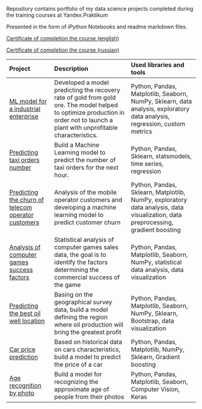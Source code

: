 Repository contains portfolio of my data science projects completed during the training courses at Yandex.Praktikum

Presented in the form of iPython Notebooks and readme markdown files.

[Certificate of completion the course (english)](https://github.com/Polyksena/practicum_projects/blob/main/yandex_ds_sertificate_eng.pdf)

[Certificate of completion the course (russian)](https://github.com/Polyksena/practicum_projects/blob/main/yandex_ds_sertificate_ru.pdf)


| Project | Description | Used libraries and tools |
| :--------------- | :------- | :--------- |
| [ML model for a industrial enterprise](https://github.com/Polyksena/praktikum-eng/tree/main/gold_recovery_eng) | Developed a model predicting the recovery rate of gold from gold ore. The model helped to optimize production in order not to launch a plant with unprofitable characteristics. | Python, Pandas, Matplotlib, Seaborn, NumPy, Sklearn, data analysis, exploratory data analysis, regression, custom metrics|
| [Predicting taxi orders number](https://github.com/Polyksena/praktikum-eng/tree/main/taxi-orders-eng) | Build a Machine Learning model to predict the number of taxi orders for the next hour. | Python, Pandas, Sklearn, statsmodels, time series, regression |
| [Predicting the churn of telecom operator customers](https://github.com/Polyksena/praktikum-eng/tree/main/churn-telecom) | Analysis of the mobile operator customers and developing a machine learning model to predict customer churn | Python, Pandas, Sklearn, Matplotlib, NumPy, exploratory data analysis, data visualization, data preprocessing, gradient boosting |
| [Analysis of computer games success factors](https://github.com/Polyksena/praktikum-eng/tree/main/games_success) | Statistical analysis of computer games sales data, the goal is to identify the factors determining the commercial success of the game | Python, Pandas, Matplotlib, Seaborn, NumPy, statistical data analysis, data visualization |
| [Predicting the best oil well location](https://github.com/Polyksena/praktikum-eng/tree/main/oil-production-eng) | Basing on the geographical survey data, build a model defining the region where oil production will bring the greatest profit | Python, Pandas, Matplotlib, Seaborn, NumPy, Sklearn, Bootstrap, data visualization |
| [Car price prediction](https://github.com/Polyksena/praktikum-eng/tree/main/car-price-eng) | Based on historical data on cars characteristics, build a model to predict the price of a car | Python, Pandas, Matplotlib, NumPy, Sklearn, Gradient boosting  |
| [Age recognition by photo](https://github.com/Polyksena/praktikum-eng/tree/main/age-recognition-eng) | Build a model for recognizing the approximate age of people from their photos | Python, Pandas, Matplotlib, Seaborn, Computer Vision, Keras  |
